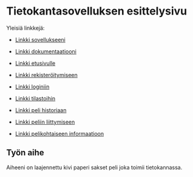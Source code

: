 # Tietokantasovelluksen esittelysivu

Yleisiä linkkejä:

* [Linkki sovellukseeni](http://olindqvi.users.cs.helsinki.fi/tsoha_tsoha/)
* [Linkki dokumentaatiooni](https://github.com/Qmppu842/Tsoha-Bootstrap/blob/master/doc/dokumentaatio.pdf)

* [Linkki etusivulle](http://olindqvi.users.cs.helsinki.fi/tsoha_tsoha/)
* [Linkki rekisteröitymiseen](http://olindqvi.users.cs.helsinki.fi/tsoha_tsoha/register)
* [Linkki loginiin](http://olindqvi.users.cs.helsinki.fi/tsoha_tsoha/login)
* [Linkki tilastoihin](http://olindqvi.users.cs.helsinki.fi/tsoha_tsoha/ladder)
* [Linkki peli historiaan](http://olindqvi.users.cs.helsinki.fi/tsoha_tsoha/gamelog)
* [Linkki peliin liittymiseen](http://olindqvi.users.cs.helsinki.fi/tsoha_tsoha/joingame)
* [Linkki pelikohtaiseen informaatioon](http://olindqvi.users.cs.helsinki.fi/tsoha_tsoha/detailedGameInfo)



## Työn aihe

Aiheeni on laajennettu kivi paperi sakset peli joka toimii tietokannassa.
